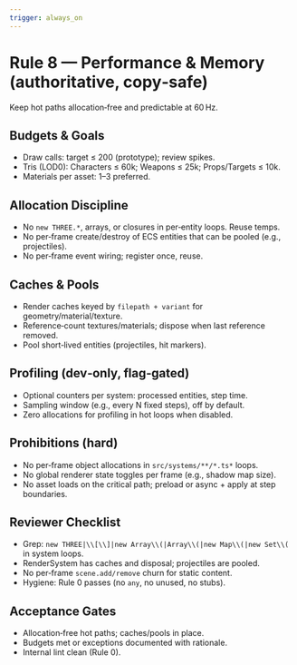 ```yaml
---
trigger: always_on
---
```


# Rule 8 — Performance & Memory (authoritative, copy‑safe)

Keep hot paths allocation‑free and predictable at 60 Hz.

## Budgets & Goals
- Draw calls: target ≤ 200 (prototype); review spikes.
- Tris (LOD0): Characters ≤ 60k; Weapons ≤ 25k; Props/Targets ≤ 10k.
- Materials per asset: 1–3 preferred.

## Allocation Discipline
- No `new THREE.*`, arrays, or closures in per‑entity loops. Reuse temps.
- No per‑frame create/destroy of ECS entities that can be pooled (e.g., projectiles).
- No per‑frame event wiring; register once, reuse.

## Caches & Pools
- Render caches keyed by `filepath + variant` for geometry/material/texture.
- Reference‑count textures/materials; dispose when last reference removed.
- Pool short‑lived entities (projectiles, hit markers).

## Profiling (dev‑only, flag‑gated)
- Optional counters per system: processed entities, step time.
- Sampling window (e.g., every N fixed steps), off by default.
- Zero allocations for profiling in hot loops when disabled.

## Prohibitions (hard)
- No per‑frame object allocations in `src/systems/**/*.ts*` loops.
- No global renderer state toggles per frame (e.g., shadow map size).
- No asset loads on the critical path; preload or async + apply at step boundaries.

## Reviewer Checklist
- Grep: `new THREE|\\[\\]|new Array\\(|Array\\(|new Map\\(|new Set\\(` in system loops.
- RenderSystem has caches and disposal; projectiles are pooled.
- No per‑frame `scene.add/remove` churn for static content.
- Hygiene: Rule 0 passes (no `any`, no unused, no stubs).

## Acceptance Gates
- Allocation‑free hot paths; caches/pools in place.
- Budgets met or exceptions documented with rationale.
- Internal lint clean (Rule 0).
